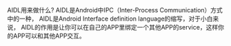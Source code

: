 AIDL用来做什么?
AIDL是Android中IPC（Inter-Process Communication）方式中的一种，
AIDL是Android Interface definition language的缩写，对于小白来说，
AIDL的作用是让你可以在自己的APP里绑定一个其他APP的service，这样你的APP可以和其他APP交互。

